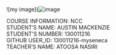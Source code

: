 ![my image](![image](https://user-images.githubusercontent.com/122462473/212564374-872ddd23-f26c-4a52-8af9-eeb08889698c.png)

COURSE INFORMATION: NCC <br />
STUDENT’S NAME: AUSTIN MACKENZIE <br />
STUDENT'S NUMBER: 130011216 <br />
GITHUB USER_ID: 130011216-myseneca <br />
TEACHER’S NAME: ATOOSA NASIRI <br />

